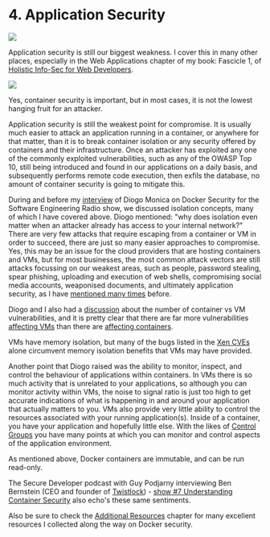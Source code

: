 # 4. Application Security

![](images/ThreatTags/easy-common-easy-moderate.png)

Application security is still our biggest weakness. I cover this in many other places, especially in the Web Applications chapter of my book: Fascicle 1, of [Holistic Info-Sec for Web Developers](https://f1.holisticinfosecforwebdevelopers.com/).

![](images/ThreatTags/PreventionAVERAGE.png)

Yes, container security is important, but in most cases, it is not the lowest hanging fruit for an attacker.

Application security is still the weakest point for compromise. It is usually much easier to attack an application running in a container, or anywhere for that matter, than it is to break container isolation or any security offered by containers and their infrastructure. Once an attacker has exploited any one of the commonly exploited vulnerabilities, such as any of the OWASP Top 10, still being introduced and found in our applications on a daily basis, and subsequently performs remote code execution, then exfils the database, no amount of container security is going to mitigate this.   

During and before my [interview](http://www.se-radio.net/2017/05/se-radio-episode-290-diogo-monica-on-docker-security/) of Diogo Monica on Docker Security for the Software Engineering Radio show, we discussed isolation concepts, many of which I have covered above. Diogo mentioned: "why does isolation even matter when an attacker already has access to your internal network?" There are very few attacks that require escaping from a container or VM in order to succeed, there are just so many easier approaches to compromise. Yes, this may be an issue for the cloud providers that are hosting containers and VMs, but for most businesses, the most common attack vectors are still attacks focussing on our weakest areas, such as people, password stealing, spear phishing, uploading and execution of web shells, compromising social media accounts, weaponised documents, and ultimately application security, as I have [mentioned many times](https://binarymist.io/talk/js-remote-conf-2017-the-art-of-exploitation/) before.

Diogo and I also had a [discussion](http://www.se-radio.net/2017/05/se-radio-episode-290-diogo-monica-on-docker-security/) about the number of container vs VM vulnerabilities, and it is pretty clear that there are far more vulnerabilities [affecting VMs](https://xenbits.xen.org/xsa/) than there are [affecting containers](https://cve.mitre.org/cgi-bin/cvekey.cgi?keyword=docker).

VMs have memory isolation, but many of the bugs listed in the [Xen CVEs](https://xenbits.xen.org/xsa/) alone circumvent memory isolation benefits that VMs may have provided.

Another point that Diogo raised was the ability to monitor, inspect, and control the behaviour of applications within containers. In VMs there is so much activity that is unrelated to your applications, so although you can monitor activity within VMs, the noise to signal ratio is just too high to get accurate indications of what is happening in and around your application that actually matters to you. VMs also provide very little ability to control the resources associated with your running application(s). Inside of a container, you have your application and hopefully little else. With the likes of [Control Groups](#hardening-docker-host-engine-and-containers-control-groups-countermeasures) you have many points at which you can monitor and control aspects of the application environment.

As mentioned above, Docker containers are immutable, and can be run read-only.

The Secure Developer podcast with Guy Podjarny interviewing Ben Bernstein (CEO and founder of [Twistlock](#hardening-docker-host-engine-and-containers-twistlock)) - [show #7 Understanding Container Security](http://www.heavybit.com/library/podcasts/the-secure-developer/ep-7-understanding-container-security/) also echo's these same sentiments.

Also be sure to check the [Additional Resources](#additional-resources) chapter for many excellent resources I collected along the way on Docker security.
